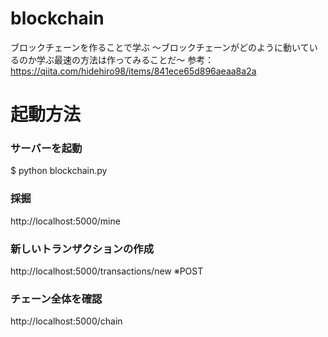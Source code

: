 # blockchain
ブロックチェーンを作ることで学ぶ 〜ブロックチェーンがどのように動いているのか学ぶ最速の方法は作ってみることだ〜
参考：　https://qiita.com/hidehiro98/items/841ece65d896aeaa8a2a

# 起動方法
### サーバーを起動
$ python blockchain.py

### 採掘
http://localhost:5000/mine

### 新しいトランザクションの作成
http://localhost:5000/transactions/new
※POST

### チェーン全体を確認
http://localhost:5000/chain
